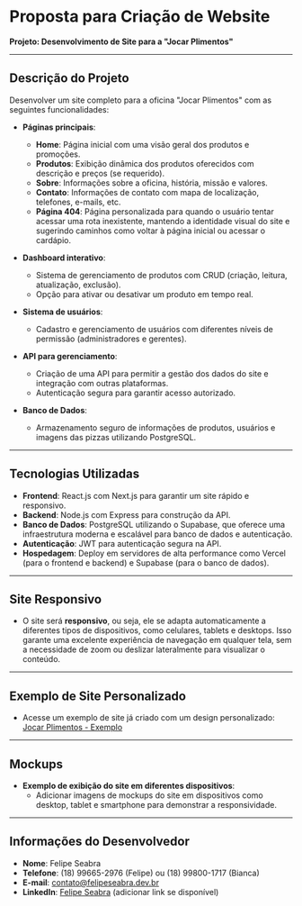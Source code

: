 # Proposta para Criação de Website

**Projeto: Desenvolvimento de Site para a "Jocar Plimentos"**

---

## Descrição do Projeto
Desenvolver um site completo para a oficina "Jocar Plimentos" com as seguintes funcionalidades:

- **Páginas principais**:
  - **Home**: Página inicial com uma visão geral dos produtos e promoções.
  - **Produtos**: Exibição dinâmica dos produtos oferecidos com descrição e preços (se requerido).
  - **Sobre**: Informações sobre a oficina, história, missão e valores.
  - **Contato**: Informações de contato com mapa de localização, telefones, e-mails, etc.
  - **Página 404**: Página personalizada para quando o usuário tentar acessar uma rota inexistente, mantendo a identidade visual do site e sugerindo caminhos como voltar à página inicial ou acessar o cardápio.

- **Dashboard interativo**:
  - Sistema de gerenciamento de produtos com CRUD (criação, leitura, atualização, exclusão).
  - Opção para ativar ou desativar um produto em tempo real.

- **Sistema de usuários**:
  - Cadastro e gerenciamento de usuários com diferentes níveis de permissão (administradores e gerentes).

- **API para gerenciamento**:
  - Criação de uma API para permitir a gestão dos dados do site e integração com outras plataformas.
  - Autenticação segura para garantir acesso autorizado.

- **Banco de Dados**:
  - Armazenamento seguro de informações de produtos, usuários e imagens das pizzas utilizando PostgreSQL.

---

## Tecnologias Utilizadas
- **Frontend**: React.js com Next.js para garantir um site rápido e responsivo.
- **Backend**: Node.js com Express para construção da API.
- **Banco de Dados**: PostgreSQL utilizando o Supabase, que oferece uma infraestrutura moderna e escalável para banco de dados e autenticação.
- **Autenticação**: JWT para autenticação segura na API.
- **Hospedagem**: Deploy em servidores de alta performance como Vercel (para o frontend e backend) e Supabase (para o banco de dados).

---

## Site Responsivo
- O site será **responsivo**, ou seja, ele se adapta automaticamente a diferentes tipos de dispositivos, como celulares, tablets e desktops. Isso garante uma excelente experiência de navegação em qualquer tela, sem a necessidade de zoom ou deslizar lateralmente para visualizar o conteúdo.

---

## Exemplo de Site Personalizado
- Acesse um exemplo de site já criado com um design personalizado: [Jocar Plimentos - Exemplo](https://jocarpolimentos.com.br/)

---

## Mockups
- **Exemplo de exibição do site em diferentes dispositivos**:
  - Adicionar imagens de mockups do site em dispositivos como desktop, tablet e smartphone para demonstrar a responsividade.

---

## Informações do Desenvolvedor
- **Nome**: Felipe Seabra
- **Telefone**: (18) 99665-2976 (Felipe) ou (18) 99800-1717 (Bianca)
- **E-mail**: [contato@felipeseabra.dev.br](mailto:contato@felipeseabra.dev.br)
- **LinkedIn**: [Felipe Seabra](https://www.linkedin.com/in/felipeseabra) (adicionar link se disponível)
